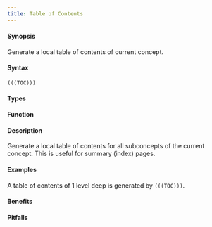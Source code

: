 ```yaml
---
title: Table of Contents
---
```


#### Synopsis

Generate a local table of contents of current concept.

#### Syntax

``````
(((TOC)))
``````

#### Types

#### Function

#### Description

Generate a local table of contents for all subconcepts of the current concept.
This is useful for summary (index) pages.

#### Examples

A table of contents of 1 level deep is generated by `(((TOC)))`.

#### Benefits

#### Pitfalls

